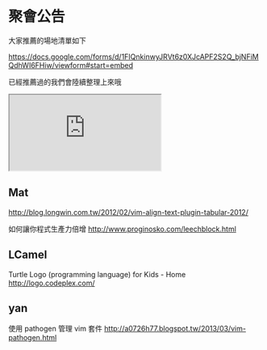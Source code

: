 # 聚會公告

大家推薦的場地清單如下

<https://docs.google.com/forms/d/1FIQnkinwyJRVt6z0XJcAPF2S2Q_bjNFiMQdhWI6FHiw/viewform#start=embed>

已經推薦過的我們會陸續整理上來哦

<iframe src='https://docs.google.com/spreadsheet/pub?key=0AqrEIr_g6NT4dGVlVzZoWjRtM1I4MDFqNWFXa2xDT0E&width=675 height=400'></iframe>

## Mat


<http://blog.longwin.com.tw/2012/02/vim-align-text-plugin-tabular-2012/>

如何讓你程式生產力倍增
<http://www.proginosko.com/leechblock.html>

## LCamel


Turtle Logo (programming language) for Kids - Home
<http://logo.codeplex.com/>

## yan


使用 pathogen 管理 vim 套件
<http://a0726h77.blogspot.tw/2013/03/vim-pathogen.html>